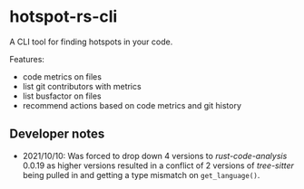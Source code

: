 # hotspot-rs-cli

A CLI tool for finding hotspots in your code.

Features:

- code metrics on files
- list git contributors with metrics
- list busfactor on files
- recommend actions based on code metrics and git history

## Developer notes

- 2021/10/10: Was forced to drop down 4 versions to *rust-code-analysis* 0.0.19 as higher versions resulted in a conflict of 2 versions of *tree-sitter* being pulled in and getting a type mismatch on `get_language()`.